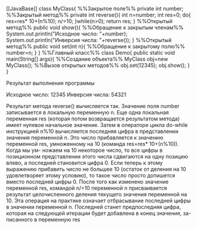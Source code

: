 [[JavaBase]]
class MyClass{
%%Закрытое поле%%
	private int number;
%%Закрытый метод%%
	private int reverse(){
		int n=number;
		int res=0;
		do{
			res=res* 10+(n%10);
			n/=10;
		}while(n>0);
		return res;
	}
%%Открытый метод%%
	public void show(){
%%Обращение к закрытым членам%%
		System.out.println("Исходное число: "+number);
		System.out.println("Инверсия числа: "+reverse());
	}
%%Открытый метод%%
	public void set(int n){
%%Обращение к закрытому полю%%
		number=n;
	}
}
%%Главный класс%%
class Demo{
	public static void main(String[] args){
%%Создание объекта%%
		MyClass obj=new MyClass();
%%Вызов открытых методов%%
		obj.set(12345);
		obj.show();
	}
}

Результат выполнения программы

Исходное число: 12345
Инверсия числа: 54321

Результат метода reverse() вычисляется так. Значение поля number записывается
в локальную переменную n. Еще одна локальная переменная res (которая потом
возвращается результатом метода) имеет нулевое начальное значение. Затем
в операторе цикла do-while инструкцией n%10 вычисляется последняя цифра
в представлении значения переменной n. Это число прибавляется к значению
переменной res, умноженному на 10 (команда res=res* 10+(n%10)). Когда мы ум-
ножаем на 10 некоторое число, то все цифры в позиционном представлении этого
числа сдвигаются на одну позицию влево, а последней становится цифра 0. Если
теперь к этому выражению прибавить число не большее 10 (остаток от деления
на 10 удовлетворяет этому условию), то такое число просто допишется вместо
последней цифры 0. После того как изменено значение переменной res, командой
n/=10 переменной n присваивается результат целочисленного деления текущего
значения переменной на 10. Эта операция на практике означает отбрасывание
последней цифры в значении переменной n. Последней станет предпоследняя
цифра, которая на следующей итерации будет добавлена в конец значения, за-
писанного в переменную res